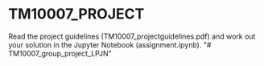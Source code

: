 # TM10007_PROJECT

Read the project guidelines (TM10007_projectguidelines.pdf) and work out your solution in the Jupyter Notebook (assignment.ipynb).
"# TM10007_group_project_LPJN" 
